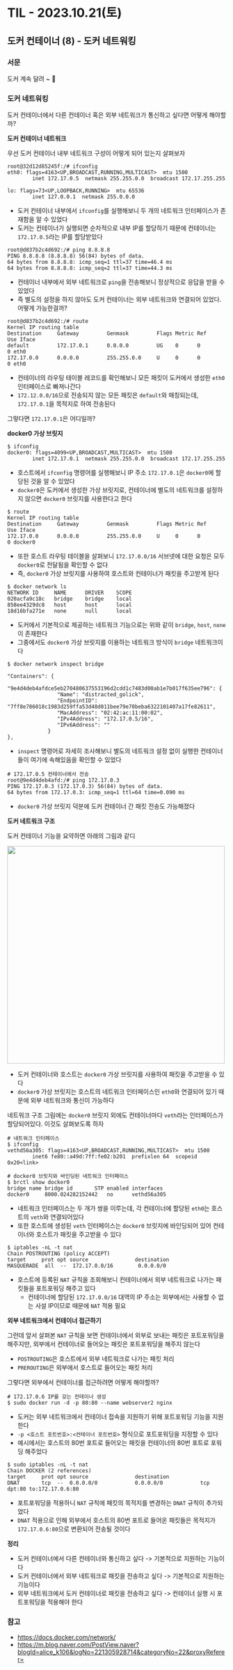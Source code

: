 # TIL - 2023.10.21(토)

## 도커 컨테이너 (8) - 도커 네트워킹

### 서문
도커 계속 달려 ~ 🐳

### 도커 네트워킹

도커 컨테이너에서 다른 컨테이너 혹은 외부 네트워크가 통신하고 싶다면 어떻게 해야할까?

**도커 컨테이너 네트워크**

우선 도커 컨테이너 내부 네트워크 구성이 어떻게 되어 있는지 살펴보자

```shell
root@32d12d85245f:/# ifconfig
eth0: flags=4163<UP,BROADCAST,RUNNING,MULTICAST>  mtu 1500
        inet 172.17.0.5  netmask 255.255.0.0  broadcast 172.17.255.255

lo: flags=73<UP,LOOPBACK,RUNNING>  mtu 65536
        inet 127.0.0.1  netmask 255.0.0.0
```
- 도커 컨테이너 내부에서 `ifconfig`를 실행해보니 두 개의 네트워크 인터페이스가 존재함을 알 수 있었다
- 도커는 컨테이너가 실행되면 순차적으로 내부 IP를 할당하기 때문에 컨테이너는 `172.17.0.5`라는 IP를 할당받았다

```
root@d837b2c4d692:/# ping 8.8.8.8
PING 8.8.8.8 (8.8.8.8) 56(84) bytes of data.
64 bytes from 8.8.8.8: icmp_seq=1 ttl=37 time=46.4 ms
64 bytes from 8.8.8.8: icmp_seq=2 ttl=37 time=44.3 ms
```
- 컨테이너 내부에서 외부 네트워크로 `ping`을 전송해보니 정상적으로 응답을 받을 수 있었다
- 즉 별도의 설정을 하지 않아도 도커 컨테이너는 외부 네트워크와 연결되어 있었다. 어떻게 가능한걸까?

```shell
root@d837b2c4d692:/# route
Kernel IP routing table
Destination     Gateway         Genmask         Flags Metric Ref    Use Iface
default         172.17.0.1      0.0.0.0         UG    0      0        0 eth0
172.17.0.0      0.0.0.0         255.255.0.0     U     0      0        0 eth0
```
- 컨테이너의 라우팅 테이블 레코드를 확인해보니 모든 패킷이 도커에서 생성한 `eth0` 인터페이스로 빠져나간다
- `172.12.0.0/16`으로 전송되지 않는 모든 패킷은 `default`와 매칭되는데, `172.17.0.1`을 목적지로 하여 전송된다

그렇다면 `172.17.0.1`은 어디일까?

**docker0 가상 브릿지**

```shell
$ ifconfig
docker0: flags=4099<UP,BROADCAST,MULTICAST>  mtu 1500
        inet 172.17.0.1  netmask 255.255.0.0  broadcast 172.17.255.255
```
- 호스트에서 `ifconfig` 명령어를 실행해보니 IP 주소 `172.17.0.1`은 `docker0`에 할당된 것을 알 수 있었다
- `docker0`은 도커에서 생성한 가상 브릿지로, 컨테이너에 별도의 네트워크를 설정하지 않으면 `docker0` 브릿지를 사용한다고 한다

```shell
$ route
Kernel IP routing table
Destination     Gateway         Genmask         Flags Metric Ref    Use Iface
172.17.0.0      0.0.0.0         255.255.0.0     U     0      0        0 docker0
```
- 또한 호스트 라우팅 테이블을 살펴보니 `172.17.0.0/16` 서브넷에 대한 요청은 모두 `docker0`로 전달됨을 확인할 수 없다
- 즉, `docker0` 가상 브릿지를 사용하여 호스트와 컨테이너가 패킷을 주고받게 된다

```shell
$ docker network ls
NETWORK ID     NAME      DRIVER    SCOPE
020acfa9c18c   bridge    bridge    local
858ee4329dc8   host      host      local
18d16bfa271e   none      null      local
```
- 도커에서 기본적으로 제공하는 네트워크 기능으로는 위와 같이 `bridge`, `host`, `none`이 존재한다
- 그중에서도 `docker0` 가상 브릿지를 이용하는 네트워크 방식이 `bridge` 네트워크이다

```shell
$ docker network inspect bridge

"Containers": {
            "9e4d4deb4afdce5eb270480637553196d2cdd1c7483d00ab1e7b017f635ee796": {
                "Name": "distracted_golick",
                "EndpointID": "7ff8e786018c1983d259ffa53d48d011bee79e70beba6322101407a17fe82611",
                "MacAddress": "02:42:ac:11:00:02",
                "IPv4Address": "172.17.0.5/16",
                "IPv6Address": ""
             }
},
```
- `inspect` 명령어로 자세히 조사해보니 별도의 네트워크 설정 없이 실행한 컨테이너들이 여기에 속해있음을 확인할 수 있었다

```shell
# 172.17.0.5 컨테이너에서 전송
root@9e4d4deb4afd:/# ping 172.17.0.3
PING 172.17.0.3 (172.17.0.3) 56(84) bytes of data.
64 bytes from 172.17.0.3: icmp_seq=1 ttl=64 time=0.090 ms
```
- `docker0` 가상 브릿지 덕분에 도커 컨테이너 간 패킷 전송도 가능해졌다

**도커 네트워크 구조**

도커 컨테이너 기능을 요약하면 아래의 그림과 같디

<img width="500" src="https://github.com/rimrim990/TIL/assets/62409503/7dc3302d-dec1-4363-9a73-7f28833abc37">

- 도커 컨테이너와 호스트는 `docker0` 가상 브릿지를 사용하여 패킷을 주고받을 수 있다
- `docker0` 가상 브릿지는 호스트의 네트워크 인터페이스인 `eth0`와 연결되어 있기 때문에 외부 네트워크와 통신이 가능하다

네트워크 구조 그림에는 `docker0` 브릿지 외에도 컨테이너마다 `veth`라는 인터페이스가 할당되어있다. 이것도 살펴보도록 하자

```shell
# 네트워크 인터페이스
$ ifconfig
vethd56a305: flags=4163<UP,BROADCAST,RUNNING,MULTICAST>  mtu 1500
        inet6 fe80::a49d:7ff:fe02:b201  prefixlen 64  scopeid 0x20<link>

# docker0 브릿지와 바인딩된 네트워크 인터페이스
$ brctl show docker0
bridge name	bridge id		STP enabled	interfaces
docker0		8000.024282152442	no		vethd56a305
```
- 네트워크 인터페이스는 두 개가 쌍을 이루는데, 각 컨테이너에 할당된 `eth0`는 호스트의 `veth`와 연결되어있다
- 또한 호스트에 생성된 `veth` 인터페이스는 `docker0` 브릿지에 바인딩되어 있어 컨테이너와 호스트가 패킷을 주고받을 수 있다

```shell
$ iptables -nL -t nat
Chain POSTROUTING (policy ACCEPT)
target     prot opt source               destination
MASQUERADE  all  --  172.17.0.0/16        0.0.0.0/0
```
- 호스트에 등록된 `NAT` 규칙을 조회해보니 컨테이너에서 외부 네트워크로 나가는 패킷들을 포트포워딩 해주고 있다
  - 컨테이너에 할당된 `172.17.0.0/16` 대역의 IP 주소는 외부에서는 사용할 수 없는 사설 IP이므로 때문에 `NAT` 적용 필요

**외부 네트워크에서 컨테이너 접근하기**

그런데 앞서 살펴본 `NAT` 규칙을 보면 컨테이너에서 외부로 보내는 패킷은 포트포워딩을 해주지만, 외부에서 컨테이너로 들어오는 패킷은 포트포워딩을 해주지 않는다
- `POSTROUTING`은 호스트에서 외부 네트워크로 나가는 패킷 처리
- `PREROUTING`은 외부에서 호스트로 들어오는 패킷 처리

그렇다면 외부에서 컨테이너를 접근하려면 어떻게 해야할까?

```shell
# 172.17.0.6 IP를 갖는 컨테이너 생성
$ sudo docker run -d -p 80:80 --name webserver2 nginx
```
- 도커는 외부 네트워크에서 컨테이너 접속을 지원하기 위해 포트포워딩 기능을 지원한다
- `-p <호스트 포트번호>:<컨테이너 포트번호>` 형식으로  포트포워딩을 지정할 수 있다
- 예시에서는 호스트의 80번 포트로 들어오는 패킷을 컨테이너의 80번 포트로 포워딩 해주었다

```shell
$ sudo iptables -nL -t nat
Chain DOCKER (2 references)
target     prot opt source               destination
DNAT       tcp  --  0.0.0.0/0            0.0.0.0/0            tcp dpt:80 to:172.17.0.6:80
```
- 포트포워딩을 적용하니 `NAT` 규칙에 패킷의 목적지를 변경하는 `DNAT` 규칙이 추가되었다
- `DNAT` 적용으로 인해 외부에서 호스트의 80번 포트로 들어온 패킷들은 목적지가 `172.17.0.6:80`으로 변환되어 전송될 것이다

**정리**
- 도커 컨테이너에서 다른 컨테이너와 통신하고 싶다 -> 기본적으로 지원하는 기능이다
- 도커 컨테이너에서 외부 네트워크로 패킷을 전송하고 싶다 -> 기본적으로 지원하는 기능이다
- 외부 네트워크에서 도커 컨테이너로 패킷을 전송하고 싶다 -> 컨테이너 실행 시 포트포워딩을 적용해야 한다

### 참고
- https://docs.docker.com/network/
- https://m.blog.naver.com/PostView.naver?blogId=alice_k106&logNo=221305928714&categoryNo=22&proxyReferer=





